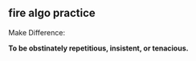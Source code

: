 ## fire algo practice

Make Difference:

**To be obstinately repetitious, insistent, or tenacious.**
